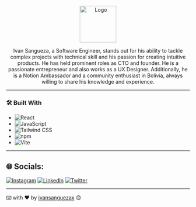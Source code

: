 <p align="center">
  <a href="https://res.cloudinary.com/dfgjenml4/image/upload/v1720383345/ds8cqutmmxno7brhwb1q.png">
    <img src="https://res.cloudinary.com/dfgjenml4/image/upload/v1720383345/ds8cqutmmxno7brhwb1q.png" alt="Logo" width="100px" height="auto">
  </a>
</p>

<p align="center">
Ivan Sangueza, a Software Engineer, stands out for his ability to tackle complex projects with technical skill and his passion for creating intuitive products. He has held prominent roles as CTO and founder. He is a passionate entrepreneur and also works as a UX Designer. Additionally, he is a Notion Ambassador and a community enthusiast in Bolivia, always willing to share his knowledge and experience.
</p>


---
### 🛠️ Built With

- ![React](https://img.shields.io/badge/React-%2320232a.svg?style=flat&logo=react&logoColor=%2361DAFB)
- ![JavaScript](https://img.shields.io/badge/JavaScript-%23F7DF1E.svg?style=flat&logo=javascript&logoColor=black)
- ![Tailwind CSS](https://img.shields.io/badge/Tailwind%20CSS-%23006AFF.svg?style=flat&logo=tailwind-css&logoColor=white) 
- ![npm](https://img.shields.io/badge/npm-%23CB3837.svg?style=flat&logo=npm&logoColor=white)
- ![Vite](https://img.shields.io/badge/Vite-%230646F0.svg?style=flat&logo=vite&logoColor=white)

---
## 🌐 Socials:
[![Instagram](https://img.shields.io/badge/Instagram-%23E4405F.svg?logo=Instagram&logoColor=white)](https://instagram.com/ivansanguezax) [![LinkedIn](https://img.shields.io/badge/LinkedIn-%230077B5.svg?logo=linkedin&logoColor=white)](https://linkedin.com/in/ivansanguezax) [![Twitter](https://img.shields.io/badge/Twitter-%231DA1F2.svg?logo=Twitter&logoColor=white)](https://twitter.com/ivansanguezax) 

---
⌨️ with ❤️ by [ivansanguezax](https://github.com/ivansanguezax) 😊

